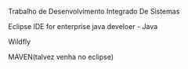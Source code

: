 Trabalho de Desenvolvimento Integrado De Sistemas

Eclipse IDE for enterprise java develoer - Java

Wildfly 

MAVEN(talvez venha no eclipse)